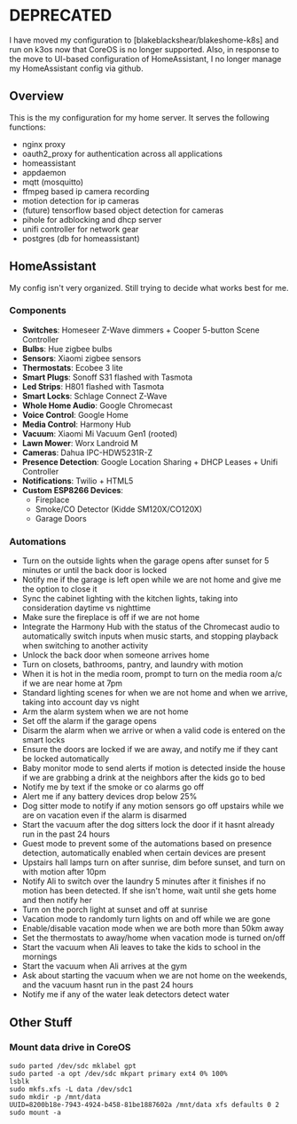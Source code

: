 # DEPRECATED
I have moved my configuration to [blakeblackshear/blakeshome-k8s] and run on k3os now that CoreOS is no longer supported. Also, in response to the move to UI-based configuration of HomeAssistant, I no longer manage my HomeAssistant config via github.

## Overview
This is the my configuration for my home server. It serves the following functions:
- nginx proxy
- oauth2_proxy for authentication across all applications
- homeassistant
- appdaemon
- mqtt (mosquitto)
- ffmpeg based ip camera recording
- motion detection for ip cameras
- (future) tensorflow based object detection for cameras
- pihole for adblocking and dhcp server
- unifi controller for network gear
- postgres (db for homeassistant)

## HomeAssistant
My config isn't very organized. Still trying to decide what works best for me.
### Components
- **Switches**: Homeseer Z-Wave dimmers + Cooper 5-button Scene Controller
- **Bulbs**: Hue zigbee bulbs
- **Sensors**: Xiaomi zigbee sensors
- **Thermostats**: Ecobee 3 lite
- **Smart Plugs**: Sonoff S31 flashed with Tasmota
- **Led Strips**: H801 flashed with Tasmota
- **Smart Locks**: Schlage Connect Z-Wave
- **Whole Home Audio**: Google Chromecast
- **Voice Control**: Google Home
- **Media Control**: Harmony Hub
- **Vacuum**: Xiaomi Mi Vacuum Gen1 (rooted)
- **Lawn Mower**: Worx Landroid M
- **Cameras**: Dahua IPC-HDW5231R-Z
- **Presence Detection**: Google Location Sharing + DHCP Leases + Unifi Controller
- **Notifications**: Twilio + HTML5
- **Custom ESP8266 Devices**:
  - Fireplace
  - Smoke/CO Detector (Kidde SM120X/CO120X)
  - Garage Doors

### Automations

- Turn on the outside lights when the garage opens after sunset for 5 minutes or until the back door is locked
- Notify me if the garage is left open while we are not home and give me the option to close it
- Sync the cabinet lighting with the kitchen lights, taking into consideration daytime vs nighttime
- Make sure the fireplace is off if we are not home
- Integrate the Harmony Hub with the status of the Chromecast audio to automatically switch inputs when music starts, and stopping playback when switching to another activity
- Unlock the back door when someone arrives home
- Turn on closets, bathrooms, pantry, and laundry with motion
- When it is hot in the media room, prompt to turn on the media room a/c if we are near home at 7pm
- Standard lighting scenes for when we are not home and when we arrive, taking into account day vs night
- Arm the alarm system when we are not home
- Set off the alarm if the garage opens
- Disarm the alarm when we arrive or when a valid code is entered on the smart locks
- Ensure the doors are locked if we are away, and notify me if they cant be locked automatically
- Baby monitor mode to send alerts if motion is detected inside the house if we are grabbing a drink at the neighbors after the kids go to bed
- Notify me by text if the smoke or co alarms go off
- Alert me if any battery devices drop below 25%
- Dog sitter mode to notify if any motion sensors go off upstairs while we are on vacation even if the alarm is disarmed
- Start the vacuum after the dog sitters lock the door if it hasnt already run in the past 24 hours
- Guest mode to prevent some of the automations based on presence detection, automatically enabled when certain devices are present
- Upstairs hall lamps turn on after sunrise, dim before sunset, and turn on with motion after 10pm
- Notify Ali to switch over the laundry 5 minutes after it finishes if no motion has been detected. If she isn't home, wait until she gets home and then notify her
- Turn on the porch light at sunset and off at sunrise
- Vacation mode to randomly turn lights on and off while we are gone
- Enable/disable vacation mode when we are both more than 50km away
- Set the thermostats to away/home when vacation mode is turned on/off
- Start the vacuum when Ali leaves to take the kids to school in the mornings
- Start the vacuum when Ali arrives at the gym
- Ask about starting the vacuum when we are not home on the weekends, and the vacuum hasnt run in the past 24 hours
- Notify me if any of the water leak detectors detect water

## Other Stuff
### Mount data drive in CoreOS
```
sudo parted /dev/sdc mklabel gpt
sudo parted -a opt /dev/sdc mkpart primary ext4 0% 100%
lsblk
sudo mkfs.xfs -L data /dev/sdc1
sudo mkdir -p /mnt/data
UUID=8200b18e-7943-4924-b458-81be1887602a /mnt/data xfs defaults 0 2
sudo mount -a
```


